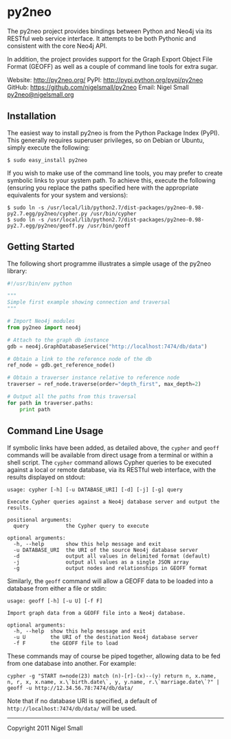 py2neo
======

The py2neo project provides bindings between Python and Neo4j via its RESTful
web service interface. It attempts to be both Pythonic and consistent with the
core Neo4j API.

In addition, the project provides support for the Graph Export Object File
Format (GEOFF) as well as a couple of command line tools for extra sugar.


Website:  http://py2neo.org/
PyPI:     http://pypi.python.org/pypi/py2neo
GitHub:   https://github.com/nigelsmall/py2neo
Email:    Nigel Small <py2neo@nigelsmall.org>


Installation
------------

The easiest way to install py2neo is from the Python Package Index (PyPI). This
generally requires superuser privileges, so on Debian or Ubuntu, simply execute
the following:

```
$ sudo easy_install py2neo
```

If you wish to make use of the command line tools, you may prefer to create
symbolic links to your system path. To achieve this, execute the following
(ensuring you replace the paths specified here with the appropriate equivalents
for your system and versions):

```
$ sudo ln -s /usr/local/lib/python2.7/dist-packages/py2neo-0.98-py2.7.egg/py2neo/cypher.py /usr/bin/cypher
$ sudo ln -s /usr/local/lib/python2.7/dist-packages/py2neo-0.98-py2.7.egg/py2neo/geoff.py /usr/bin/geoff
```


Getting Started
---------------

The following short programme illustrates a simple usage of the py2neo library:

```python
#!/usr/bin/env python

"""
Simple first example showing connection and traversal
"""

# Import Neo4j modules
from py2neo import neo4j

# Attach to the graph db instance
gdb = neo4j.GraphDatabaseService("http://localhost:7474/db/data")

# Obtain a link to the reference node of the db
ref_node = gdb.get_reference_node()

# Obtain a traverser instance relative to reference node
traverser = ref_node.traverse(order="depth_first", max_depth=2)

# Output all the paths from this traversal
for path in traverser.paths:
	print path
```


Command Line Usage
------------------

If symbolic links have been added, as detailed above, the `cypher` and `geoff`
commands will be available from direct usage from a terminal or within a shell
script. The `cypher` command allows Cypher queries to be executed against a
local or remote database, via its RESTful web interface, with the results
displayed on stdout:

```
usage: cypher [-h] [-u DATABASE_URI] [-d] [-j] [-g] query

Execute Cypher queries against a Neo4j database server and output the results.

positional arguments:
  query            the Cypher query to execute

optional arguments:
  -h, --help       show this help message and exit
  -u DATABASE_URI  the URI of the source Neo4j database server
  -d               output all values in delimited format (default)
  -j               output all values as a single JSON array
  -g               output nodes and relationships in GEOFF format
```

Similarly, the `geoff` command will allow a GEOFF data to be loaded into a
database from either a file or stdin:

```
usage: geoff [-h] [-u U] [-f F]

Import graph data from a GEOFF file into a Neo4j database.

optional arguments:
  -h, --help  show this help message and exit
  -u U        the URI of the destination Neo4j database server
  -f F        the GEOFF file to load
```

These commands may of course be piped together, allowing data to be fed from
one database into another. For example:

```
cypher -g "START n=node(23) match (n)-[r]-(x)--(y) return n, x.name, n, r, x, x.name, x.\`birth.date\`, y, y.name, r.\`marriage.date\`?" | geoff -u http://12.34.56.78:7474/db/data/
```

Note that if no database URI is specified, a default of
`http://localhost:7474/db/data/` will be used.

---

Copyright 2011 Nigel Small

